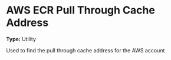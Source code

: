 # AWS ECR Pull Through Cache Address

**Type:** Utility

Used to find the pull through cache address for the AWS account